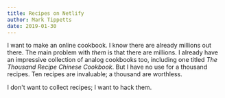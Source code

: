 ```yaml
---
title: Recipes on Netlify
author: Mark Tippetts
date: 2019-01-30
---
```

I want to make an online cookbook. I know there are already millions out there. The main problem with _them_ is that there are millions. I already have an impressive collection of analog cookbooks too, including one titled _The Thousand Recipe Chinese Cookbook_. But I have no use for a thousand recipes. Ten recipes are invaluable; a thousand are worthless.

I don't want to collect recipes; I want to hack them.
